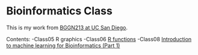 # Bioinformatics Class
This is my work from [BGGN213 at UC San Diego](https://bioboot.github.io/bggn213_F19/).

Contents:
-Class05 R graphics 
-Class06 [R functions](https://github.com/TiantaiM/bggn213/blob/master/class06/class06.md)
-Class08 [Introduction to machine learning for Bioinformatics (Part 1)](https://github.com/TiantaiM/bggn213/blob/master/Class08/class08.md)
